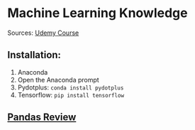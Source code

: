 # Machine Learning Knowledge

Sources: [Udemy Course](https://www.udemy.com/course/data-science-and-machine-learning-with-python-hands-on)

## Installation:

1. Anaconda
2. Open the Anaconda prompt
3. Pydotplus: `conda install pydotplus`
4. Tensorflow: `pip install tensorflow`

## [Pandas Review](1-PandasIntro/pandas.md)
